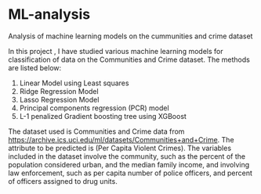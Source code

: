 # ML-analysis
Analysis of machine learning models on the cummunities and crime dataset

In this project , I have studied various machine learning models for classification of data on the Communities and Crime dataset.
The methods are listed below:  <br>
1) Linear Model using Least squares  <br>
2) Ridge Regression Model  <br>
3) Lasso Regression Model  <br>
4) Principal components regression (PCR) model  <br>
5) L-1 penalized Gradient boosting tree using XGBoost  <br>

The dataset used is Communities and Crime data from https://archive.ics.uci.edu/ml/datasets/Communities+and+Crime. 
The attribute to be predicted is (Per Capita Violent Crimes). The variables included in the dataset involve the community, such as the percent of the population considered urban, and the median family income, and involving law enforcement, such as per capita number of police officers, and percent of officers assigned to drug units. 
